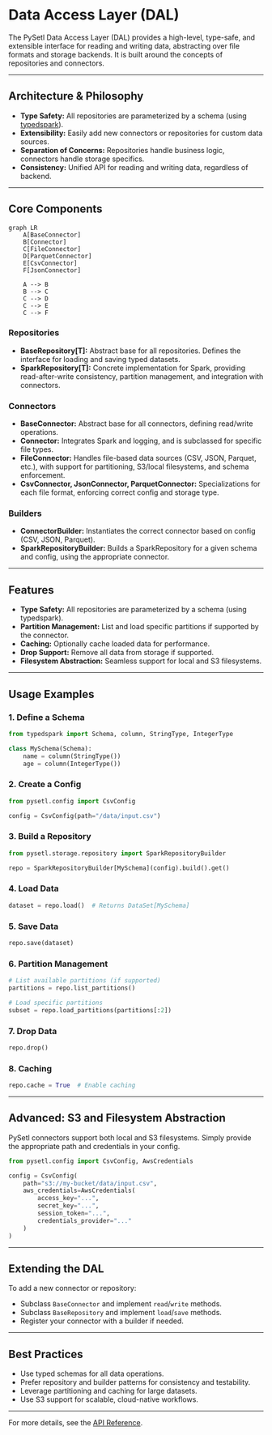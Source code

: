 # Data Access Layer (DAL)

The PySetl Data Access Layer (DAL) provides a high-level, type-safe, and extensible interface for reading and writing data, abstracting over file formats and storage backends. It is built around the concepts of repositories and connectors.

---

## Architecture & Philosophy

- **Type Safety:** All repositories are parameterized by a schema (using [typedspark](https://typedspark.readthedocs.io/)).
- **Extensibility:** Easily add new connectors or repositories for custom data sources.
- **Separation of Concerns:** Repositories handle business logic, connectors handle storage specifics.
- **Consistency:** Unified API for reading and writing data, regardless of backend.

---

## Core Components

``` mermaid
graph LR
    A[BaseConnector]
    B[Connector]
    C[FileConnector]
    D[ParquetConnector]
    E[CsvConnector]
    F[JsonConnector]

    A --> B
    B --> C
    C --> D
    C --> E
    C --> F
```

### Repositories
- **BaseRepository[T]:** Abstract base for all repositories. Defines the interface for loading and saving typed datasets.
- **SparkRepository[T]:** Concrete implementation for Spark, providing read-after-write consistency, partition management, and integration with connectors.

### Connectors
- **BaseConnector:** Abstract base for all connectors, defining read/write operations.
- **Connector:** Integrates Spark and logging, and is subclassed for specific file types.
- **FileConnector:** Handles file-based data sources (CSV, JSON, Parquet, etc.), with support for partitioning, S3/local filesystems, and schema enforcement.
- **CsvConnector, JsonConnector, ParquetConnector:** Specializations for each file format, enforcing correct config and storage type.

### Builders
- **ConnectorBuilder:** Instantiates the correct connector based on config (CSV, JSON, Parquet).
- **SparkRepositoryBuilder:** Builds a SparkRepository for a given schema and config, using the appropriate connector.

---

## Features

- **Type Safety:** All repositories are parameterized by a schema (using typedspark).
- **Partition Management:** List and load specific partitions if supported by the connector.
- **Caching:** Optionally cache loaded data for performance.
- **Drop Support:** Remove all data from storage if supported.
- **Filesystem Abstraction:** Seamless support for local and S3 filesystems.

---

## Usage Examples

### 1. Define a Schema
```python
from typedspark import Schema, column, StringType, IntegerType

class MySchema(Schema):
    name = column(StringType())
    age = column(IntegerType())
```

### 2. Create a Config
```python
from pysetl.config import CsvConfig

config = CsvConfig(path="/data/input.csv")
```

### 3. Build a Repository
```python
from pysetl.storage.repository import SparkRepositoryBuilder

repo = SparkRepositoryBuilder[MySchema](config).build().get()
```

### 4. Load Data
```python
dataset = repo.load()  # Returns DataSet[MySchema]
```

### 5. Save Data
```python
repo.save(dataset)
```

### 6. Partition Management
```python
# List available partitions (if supported)
partitions = repo.list_partitions()

# Load specific partitions
subset = repo.load_partitions(partitions[:2])
```

### 7. Drop Data
```python
repo.drop()
```

### 8. Caching
```python
repo.cache = True  # Enable caching
```

---

## Advanced: S3 and Filesystem Abstraction

PySetl connectors support both local and S3 filesystems. Simply provide the appropriate path and credentials in your config.

```python
from pysetl.config import CsvConfig, AwsCredentials

config = CsvConfig(
    path="s3://my-bucket/data/input.csv",
    aws_credentials=AwsCredentials(
        access_key="...",
        secret_key="...",
        session_token="...",
        credentials_provider="..."
    )
)
```

---

## Extending the DAL

To add a new connector or repository:
- Subclass `BaseConnector` and implement `read`/`write` methods.
- Subclass `BaseRepository` and implement `load`/`save` methods.
- Register your connector with a builder if needed.

---

## Best Practices
- Use typed schemas for all data operations.
- Prefer repository and builder patterns for consistency and testability.
- Leverage partitioning and caching for large datasets.
- Use S3 support for scalable, cloud-native workflows.

---

For more details, see the [API Reference](../api/storage.md).
